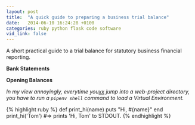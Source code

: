 ```yaml
---
layout: post
title:  "A quick guide to preparing a business trial balance"
date:   2014-06-10 16:24:28 +0100
categories: ruby python flask code software
vid_link: false
---
```


A short practical guide to a trial balance for statutory business financial reporting.

**Bank Statements**

**Opening Balances**

*In my view annoyingly, everytime you[xx] jump into a web-project directory, you have to run a `pipenv shell` command to load a Virtual Environment.*

{% highlight ruby %}
def print_hi(name)
  puts "Hi, #{name}"
end
print_hi('Tom')
#=> prints 'Hi, Tom' to STDOUT.
{% endhighlight %}


[xx]: //www.jetbrains.com/pycharm/
